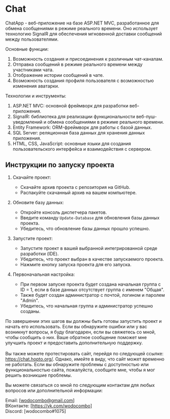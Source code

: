 # Chat
ChatApp - веб-приложение на базе ASP.NET MVC, разработанное для обмена сообщениями в режиме реального времени. Оно использует технологию SignalR для обеспечения мгновенной доставки сообщений между пользователями.  
  
  Основные функции: 
  1) Возможность создания и присоединения к различным чат-каналам.
  2) Отправка сообщений в режиме реального времени между участниками чата.
  3) Отображение истории сообщений в чате.
  4) Возможность создания профиля пользователя с возможностью изменения аватарки.

  Технологии и инструменты:
  1) ASP.NET MVC: основной фреймворк для разработки веб-приложения.
  2) SignalR: библиотека для реализации функциональности веб-пуш-уведомлений и обмена сообщениями в режиме реального времени.
  3) Entity Framework: ORM-фреймворк для работы с базой данных.
  4) SQL Server: реляционная база данных для хранения данных приложения.
  5) HTML, CSS, JavaScript: основные языки для создания пользовательского интерфейса и взаимодействия с сервером.


## Инструкции по запуску проекта

1. Скачайте проект:
   - Скачайте архив проекта с репозитория на GitHub.
   - Распакуйте скачанный архив на вашем компьютере.

2. Обновите базу данных:
   - Откройте консоль диспетчера пакетов.
   - Введите команду `Update-Database` для обновления базы данных проекта.
   - Убедитесь, что обновление базы данных прошло успешно.

3. Запустите проект:
   - Запустите проект в вашей выбранной интегрированной среде разработки (IDE).
   - Убедитесь, что проект выбран в качестве запускаемого проекта.
   - Нажмите кнопку запуска проекта для его запуска.

4. Первоначальная настройка:
   - При первом запуске проекта будет создана начальная группа с ID = 1, если в базе данных отсутствует группа с именем "Общая".
   - Также будет создан администратор с почтой, логином и паролем "Admin".
   - Убедитесь, что начальная группа и администратор успешно созданы.

По завершении этих шагов вы должны быть готовы запустить проект и начать его использовать. Если вы обнаружите ошибки или у вас возникнут вопросы, я буду благодарен, если вы свяжетесь со мной, чтобы сообщить о них. Ваше обратное сообщение поможет мне улучшить проект и предоставить дополнительную поддержку.<br>
<br>
Вы также можете протестировать сайт, перейдя по следующей ссылке: https://chat.hopto.org/. Однако, имейте в виду, что сайт может временно не работать. Если вы обнаружите проблемы с доступностью или функциональностью сайта, пожалуйста, сообщите мне, чтобы я мог решить возникшие проблемы.<br>

Вы можете связаться со мной по следующим контактам для любых вопросов или дополнительной информации:

Email: [wodocombo@gmail.com]<br>
ВКонтакте: [https://vk.com/wodocombo]<br>
Discord: [wodocombo#1075]<br>
